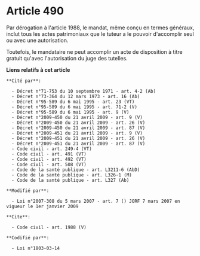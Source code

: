 # Article 490

Par dérogation à l'article 1988, le mandat, même conçu en termes généraux, inclut tous les actes patrimoniaux que le tuteur a
le pouvoir d'accomplir seul ou avec une autorisation. 

Toutefois, le mandataire ne peut accomplir un acte de disposition à titre gratuit qu'avec l'autorisation du juge des
tutelles.

**Liens relatifs à cet article**

	**Cité par**:

	  - Décret n°71-753 du 10 septembre 1971 - art. 4-2 (Ab)
	  - Décret n°73-364 du 12 mars 1973 - art. 16 (Ab)
	  - Décret n°95-589 du 6 mai 1995 - art. 23 (VT)
	  - Décret n°95-589 du 6 mai 1995 - art. 71-2 (V)
	  - Décret n°95-589 du 6 mai 1995 - art. 9 (V)
	  - Décret n°2009-450 du 21 avril 2009 - art. 9 (V)
	  - Décret n°2009-450 du 21 avril 2009 - art. 26 (V)
	  - Décret n°2009-450 du 21 avril 2009 - art. 87 (V)
	  - Décret n°2009-451 du 21 avril 2009 - art. 9 (V)
	  - Décret n°2009-451 du 21 avril 2009 - art. 26 (V)
	  - Décret n°2009-451 du 21 avril 2009 - art. 87 (V)
	  - Code civil - art. 249-4 (VT)
	  - Code civil - art. 491 (VT)
	  - Code civil - art. 492 (VT)
	  - Code civil - art. 508 (VT)
	  - Code de la santé publique - art. L3211-6 (AbD)
	  - Code de la santé publique - art. L326-1 (M)
	  - Code de la santé publique - art. L327 (Ab)

	**Modifié par**:

	  - Loi n°2007-308 du 5 mars 2007 - art. 7 () JORF 7 mars 2007 en vigueur le 1er janvier 2009

	**Cite**:

	  - Code civil - art. 1988 (V)

	**Codifié par**:

	  - Loi n°1803-03-14
